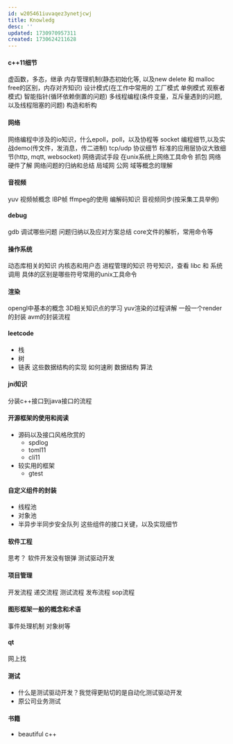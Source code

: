 ```yaml
---
id: w205461iuvaqez3ynetjcwj
title: Knowledg
desc: ''
updated: 1730970957311
created: 1730624211628
---
```


#### c++11细节
虚函数，多态，继承
内存管理机制(静态初始化等, 以及new delete 和 malloc free的区别，内存对齐知识)
设计模式(在工作中常用的 工厂模式 单例模式  观察者模式)
智能指针(循环依赖倒置的问题)
多线程编程(条件变量，互斥量遇到的问题, 以及线程阻塞的问题)
构造和析构

#### 网络
网络编程中涉及的io知识，什么epoll，poll，以及协程等
socket 编程细节,以及实战demo(传文件，发消息，传二进制)
tcp/udp 协议细节
标准的应用层协议大致细节(http, mqtt, websocket)
网络调试手段
在unix系统上网络工具命令
抓包
网络硬件了解
网络问题的归纳和总结
局域网 公网 域等概念的理解

#### 音视频
yuv
视频帧概念 IBP帧
ffmpeg的使用
编解码知识
音视频同步(按采集工具举例)

#### debug
gdb 调试哪些问题
问题归纳以及应对方案总结
core文件的解析，常用命令等

#### 操作系统
动态库相关的知识
内核态和用户态
进程管理的知识
符号知识，查看
libc 和 系统调用 具体的区别是哪些符号常用的unix工具命令

#### 渲染
opengl中基本的概念
3D相关知识点的学习
yuv渲染的过程讲解
一般一个render的封装
avm的封装流程

#### leetcode
- 栈
- 树
- 链表
这些数据结构的实现
如何速刷
数据结构
算法

#### jni知识
分装c++接口到java接口的流程

#### 开源框架的使用和阅读
- 源码以及接口风格欣赏的
  - spdlog
  - toml11
  - cli11
- 较实用的框架
  - gtest

#### 自定义组件的封装
- 线程池
- 对象池
- 半异步半同步安全队列
这些组件的接口关键，以及实现细节


#### 软件工程
思考？
软件开发没有银弹
测试驱动开发

#### 项目管理
开发流程
递交流程
测试流程
发布流程
sop流程

#### 图形框架一般的概念和术语
事件处理机制
对象树等

#### qt
网上找

#### 测试
- 什么是测试驱动开发？我觉得更贴切的是自动化测试驱动开发
- 原公司业务测试

#### 书籍
- beautiful c++